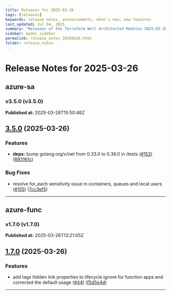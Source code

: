 ```yaml
---
title: Releases for 2025-03-26
tags: [releases]
keywords: release notes, announcements, what's new, new features
last_updated: Jul 04, 2025
summary: "Releases of the Terraform Well Architected Modules 2025-03-26"
sidebar: mydoc_sidebar
permalink: release_notes_20250326.html
folder: release_notes
---
```


# Release Notes for 2025-03-26

## azure-sa
### v3.5.0 (v3.5.0)
**Published at:** 2025-03-26T15:50:46Z

## [3.5.0](https://github.com/CloudNationHQ/terraform-azure-sa/compare/v3.4.0...v3.5.0) (2025-03-26)


### Features

* **deps:** bump golang.org/x/net from 0.33.0 to 0.36.0 in /tests ([#152](https://github.com/CloudNationHQ/terraform-azure-sa/issues/152)) ([693161c](https://github.com/CloudNationHQ/terraform-azure-sa/commit/693161c8b3dd3531144c253c61c0145942f6a7b3))


### Bug Fixes

* resolve for_each sensitivity issue in containers, queues and local users ([#155](https://github.com/CloudNationHQ/terraform-azure-sa/issues/155)) ([7cc3ef5](https://github.com/CloudNationHQ/terraform-azure-sa/commit/7cc3ef5fecc650e32736dc7e37890b95dfa5877a))

---

## azure-func
### v1.7.0 (v1.7.0)
**Published at:** 2025-03-26T13:21:05Z

## [1.7.0](https://github.com/CloudNationHQ/terraform-azure-func/compare/v1.6.0...v1.7.0) (2025-03-26)


### Features

* add tags hidden link properties to lifecycle ignore for function apps and corrected the default usage ([#44](https://github.com/CloudNationHQ/terraform-azure-func/issues/44)) ([f5d5e4d](https://github.com/CloudNationHQ/terraform-azure-func/commit/f5d5e4d2fd17b49ae0b91a6da2b43f017938956d))

---

